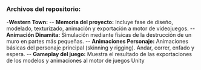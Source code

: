 ### Archivos del repositorio:
-**Western Town:**
-- **Memoria del proyecto:** Incluye fase de diseño, modelado, texturizado, animación y exportación a motor de videojuegos.
-- **Animación Dinamita:** Simulación mediante físicas de la destrucción de un muro en partes más pequeñas.
-- **Animaciones Personaje:** Animaciones básicas del personaje principal (skinning y rigging). Andar, correr, enfado y espera.
-- **Gameplay del juego:** Muestra el resultado de las exportaciones de los modelos y animaciones al motor de juegos Unity
